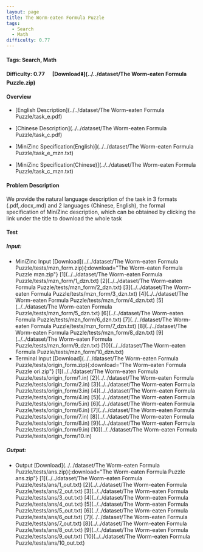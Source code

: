 ```yaml
---
layout: page
title: The Worm-eaten Formula Puzzle
tags:
  - Search
  - Math
difficulty: 0.77
---
```


#### Tags: Search, Math
#### Difficulty: 0.77 &nbsp;&nbsp;&nbsp;&nbsp; [Download⬇️](../../dataset/The Worm-eaten Formula Puzzle.zip)
#### Overview
- [English Description](../../dataset/The Worm-eaten Formula Puzzle/task_e.pdf)
- [Chinese Description](../../dataset/The Worm-eaten Formula Puzzle/task_c.pdf)
- [MiniZinc Specification(English)](../../dataset/The Worm-eaten Formula Puzzle/task_e_mzn.txt)

- [MiniZinc Specification(Chinese)](../../dataset/The Worm-eaten Formula Puzzle/task_c_mzn.txt)

#### Problem Description
We provide the natural language description of the task in 3 formats (.pdf,.docx,.md) and 2 languages (Chinese, English), the formal specification of MiniZinc description, which can be obtained by clicking the link under the title to download the whole task
#### Test
##### Input:
- MiniZinc Input [Download](../../dataset/The Worm-eaten Formula Puzzle/tests/mzn_form.zip){:download="The Worm-eaten Formula Puzzle mzn.zip"} [1](../../dataset/The Worm-eaten Formula Puzzle/tests/mzn_form/1_dzn.txt) [2](../../dataset/The Worm-eaten Formula Puzzle/tests/mzn_form/2_dzn.txt) [3](../../dataset/The Worm-eaten Formula Puzzle/tests/mzn_form/3_dzn.txt) [4](../../dataset/The Worm-eaten Formula Puzzle/tests/mzn_form/4_dzn.txt) [5](../../dataset/The Worm-eaten Formula Puzzle/tests/mzn_form/5_dzn.txt) [6](../../dataset/The Worm-eaten Formula Puzzle/tests/mzn_form/6_dzn.txt) [7](../../dataset/The Worm-eaten Formula Puzzle/tests/mzn_form/7_dzn.txt) [8](../../dataset/The Worm-eaten Formula Puzzle/tests/mzn_form/8_dzn.txt) [9](../../dataset/The Worm-eaten Formula Puzzle/tests/mzn_form/9_dzn.txt) [10](../../dataset/The Worm-eaten Formula Puzzle/tests/mzn_form/10_dzn.txt) 
- Terminal Input [Download](../../dataset/The Worm-eaten Formula Puzzle/tests/origin_form.zip){:download="The Worm-eaten Formula Puzzle ori.zip"} [1](../../dataset/The Worm-eaten Formula Puzzle/tests/origin_form/1.in) [2](../../dataset/The Worm-eaten Formula Puzzle/tests/origin_form/2.in) [3](../../dataset/The Worm-eaten Formula Puzzle/tests/origin_form/3.in) [4](../../dataset/The Worm-eaten Formula Puzzle/tests/origin_form/4.in) [5](../../dataset/The Worm-eaten Formula Puzzle/tests/origin_form/5.in) [6](../../dataset/The Worm-eaten Formula Puzzle/tests/origin_form/6.in) [7](../../dataset/The Worm-eaten Formula Puzzle/tests/origin_form/7.in) [8](../../dataset/The Worm-eaten Formula Puzzle/tests/origin_form/8.in) [9](../../dataset/The Worm-eaten Formula Puzzle/tests/origin_form/9.in) [10](../../dataset/The Worm-eaten Formula Puzzle/tests/origin_form/10.in) 

##### Output:
- Output [Download](../../dataset/The Worm-eaten Formula Puzzle/tests/ans.zip){:download="The Worm-eaten Formula Puzzle ans.zip"} [1](../../dataset/The Worm-eaten Formula Puzzle/tests/ans/1_out.txt) [2](../../dataset/The Worm-eaten Formula Puzzle/tests/ans/2_out.txt) [3](../../dataset/The Worm-eaten Formula Puzzle/tests/ans/3_out.txt) [4](../../dataset/The Worm-eaten Formula Puzzle/tests/ans/4_out.txt) [5](../../dataset/The Worm-eaten Formula Puzzle/tests/ans/5_out.txt) [6](../../dataset/The Worm-eaten Formula Puzzle/tests/ans/6_out.txt) [7](../../dataset/The Worm-eaten Formula Puzzle/tests/ans/7_out.txt) [8](../../dataset/The Worm-eaten Formula Puzzle/tests/ans/8_out.txt) [9](../../dataset/The Worm-eaten Formula Puzzle/tests/ans/9_out.txt) [10](../../dataset/The Worm-eaten Formula Puzzle/tests/ans/10_out.txt) 


